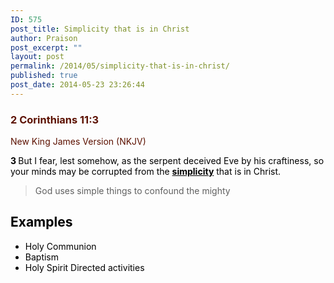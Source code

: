 ```yaml
---
ID: 575
post_title: Simplicity that is in Christ
author: Praison
post_excerpt: ""
layout: post
permalink: /2014/05/simplicity-that-is-in-christ/
published: true
post_date: 2014-05-23 23:26:44
---
```

<div class="heading passage-class-0" style="color: #5c1101;">
<h3>2 Corinthians 11:3</h3>
<p class="txt-sm">New King James Version (NKJV)</p>

</div>
<div class="passage version-NKJV result-text-style-normal text-html " style="color: #000000;">

<span id="en-NKJV-28993" class="text 2Cor-11-3"><span class="versenum" style="font-weight: bold;">3 </span>But I fear, lest somehow, as the serpent deceived Eve by his craftiness, so your minds may be corrupted from the <span style="text-decoration: underline;"><strong>simplicity</strong></span> that is in Christ.</span>
<blockquote>God uses simple things to confound the mighty</blockquote>
<h2>Examples</h2>
<ul>
	<li>Holy Communion</li>
	<li>Baptism</li>
	<li>Holy Spirit Directed activities</li>
</ul>
</div>